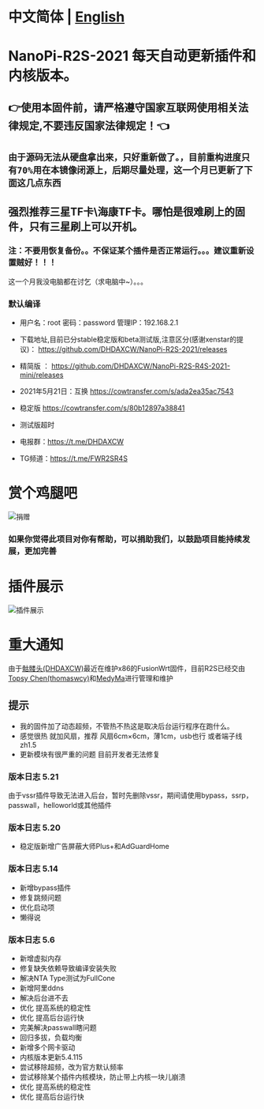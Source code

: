 # 中文简体 | [English](https://github.com/DHDAXCW/NanoPi-R2S-2021/blob/main/EngLish.md)
# NanoPi-R2S-2021 每天自动更新插件和内核版本。
## 👉使用本固件前，请严格遵守国家互联网使用相关法律规定,不要违反国家法律规定！👈
## ``` 由于源码无法从硬盘拿出来，只好重新做了。，目前重构进度只有70%用在本镜像闭源上，后期尽量处理，这一个月已更新了下面这几点东西 ```
## 强烈推荐三星TF卡\海康TF卡。哪怕是很难刷上的固件，只有三星刷上可以开机。
### 注：不要用恢复备份。。不保证某个插件是否正常运行。。。建议重新设置贼好！！！
这一个月我没电脑都在讨乞（求电脑中~）。。。
### 默认编译

- 用户名：root 密码：password 管理IP：192.168.2.1

- 下载地址,目前已分stable稳定版和beta测试版,注意区分(感谢xenstar的提议)： https://github.com/DHDAXCW/NanoPi-R2S-2021/releases
- 精简版  ： https://github.com/DHDAXCW/NanoPi-R2S-R4S-2021-mini/releases
- 2021年5月21日：互换 https://cowtransfer.com/s/ada2ea35ac7543
- 稳定版 https://cowtransfer.com/s/80b12897a38841
- 测试版超时
- 电报群：https://t.me/DHDAXCW
- TG频道：https://t.me/FWR2SR4S
# 赏个鸡腿吧
 ![捐赠](data/2.jpg?raw=true "Title")
### 如果你觉得此项目对你有帮助，可以捐助我们，以鼓励项目能持续发展，更加完善
# 插件展示
 ![插件展示](data/20.jpg?raw=true "Title")
# 重大通知
由于[骷髅头(DHDAXCW)](https://github.com/DHDAXCW/)最近在维护x86的FusionWrt固件，目前R2S已经交由[Topsy Chen(thomaswcy)](https://github.com/thomaswcy/)和[MedyMa](https://github.com/MedyMa/)进行管理和维护
## 提示
 - 我的固件加了动态超频，不管热不热这是取决后台运行程序在跑什么。
 - 感觉很热  就加风扇，推荐 风扇6cm×6cm，薄1cm，usb也行 或者端子线zh1.5
 - 更新模块有很严重的问题 目前开发者无法修复
### 版本日志 5.21
由于vssr插件导致无法进入后台，暂时先删除vssr，期间请使用bypass，ssrp，passwall，helloworld或其他插件
### 版本日志 5.20
 - 稳定版新增广告屏蔽大师Plus+和AdGuardHome
### 版本日志 5.14
- 新增bypass插件
- 修复跳频问题
- 优化启动项
- 懒得说
### 版本日志 5.6
- 新增虚拟内存
- 修复缺失依赖导致编译安装失败
- 解决NTA Type测试为FullCone
- 新增阿里ddns
- 解决后台进不去
- 优化 提高系统的稳定性
- 优化 提高后台运行快
- 完美解决passwall瞎问题
- 回归多拔，负载均衡
- 新增多个网卡驱动
- 内核版本更新5.4.115
- 尝试移除超频，改为官方默认频率
- 尝试移除某个插件内核模块，防止带上内核一块儿崩溃
- 优化 提高系统的稳定性
- 优化 提高后台运行快
